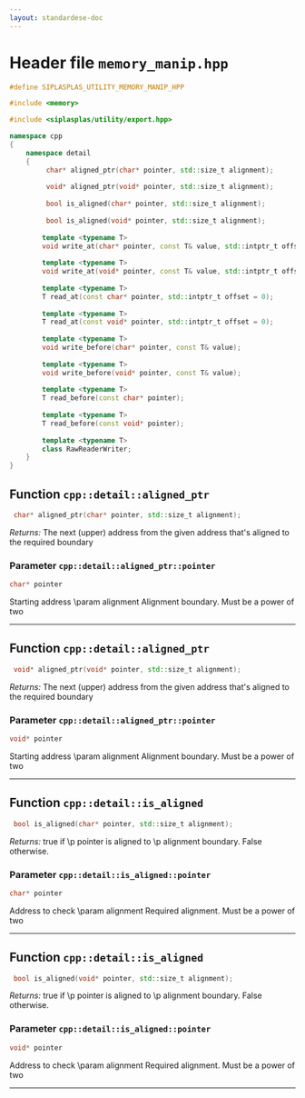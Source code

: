 ```yaml
---
layout: standardese-doc
---
```


# Header file `memory_manip.hpp`

``` cpp
#define SIPLASPLAS_UTILITY_MEMORY_MANIP_HPP 

#include <memory>

#include <siplasplas/utility/export.hpp>

namespace cpp
{
    namespace detail
    {
         char* aligned_ptr(char* pointer, std::size_t alignment);
        
         void* aligned_ptr(void* pointer, std::size_t alignment);
        
         bool is_aligned(char* pointer, std::size_t alignment);
        
         bool is_aligned(void* pointer, std::size_t alignment);
        
        template <typename T>
        void write_at(char* pointer, const T& value, std::intptr_t offset = 0);
        
        template <typename T>
        void write_at(void* pointer, const T& value, std::intptr_t offset = 0);
        
        template <typename T>
        T read_at(const char* pointer, std::intptr_t offset = 0);
        
        template <typename T>
        T read_at(const void* pointer, std::intptr_t offset = 0);
        
        template <typename T>
        void write_before(char* pointer, const T& value);
        
        template <typename T>
        void write_before(void* pointer, const T& value);
        
        template <typename T>
        T read_before(const char* pointer);
        
        template <typename T>
        T read_before(const void* pointer);
        
        template <typename T>
        class RawReaderWriter;
    }
}
```

## Function `cpp::detail::aligned_ptr`<a id="cpp::detail::aligned_ptr"></a>

``` cpp
 char* aligned_ptr(char* pointer, std::size_t alignment);
```

*Returns:* The next (upper) address from the given address that's aligned to the required boundary

### Parameter `cpp::detail::aligned_ptr::pointer`<a id="cpp::detail::aligned_ptr::pointer"></a>

``` cpp
char* pointer
```

Starting address \\param alignment Alignment boundary. Must be a power of two

-----

## Function `cpp::detail::aligned_ptr`<a id="cpp::detail::aligned_ptr"></a>

``` cpp
 void* aligned_ptr(void* pointer, std::size_t alignment);
```

*Returns:* The next (upper) address from the given address that's aligned to the required boundary

### Parameter `cpp::detail::aligned_ptr::pointer`<a id="cpp::detail::aligned_ptr::pointer"></a>

``` cpp
void* pointer
```

Starting address \\param alignment Alignment boundary. Must be a power of two

-----

## Function `cpp::detail::is_aligned`<a id="cpp::detail::is_aligned"></a>

``` cpp
 bool is_aligned(char* pointer, std::size_t alignment);
```

*Returns:* true if \\p pointer is aligned to \\p alignment boundary. False otherwise.

### Parameter `cpp::detail::is_aligned::pointer`<a id="cpp::detail::is_aligned::pointer"></a>

``` cpp
char* pointer
```

Address to check \\param alignment Required alignment. Must be a power of two

-----

## Function `cpp::detail::is_aligned`<a id="cpp::detail::is_aligned"></a>

``` cpp
 bool is_aligned(void* pointer, std::size_t alignment);
```

*Returns:* true if \\p pointer is aligned to \\p alignment boundary. False otherwise.

### Parameter `cpp::detail::is_aligned::pointer`<a id="cpp::detail::is_aligned::pointer"></a>

``` cpp
void* pointer
```

Address to check \\param alignment Required alignment. Must be a power of two

-----
